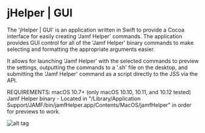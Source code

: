# jHelper | GUI

The 'jHelper | GUI' is an application written in Swift to provide a Cocoa interface for easily creating 'Jamf Helper' commands. The application provides GUI control for all of the 'Jamf Helper' binary commands to make selecting and formatting the appropriate arguments easier. 

It allows for launching 'Jamf Helper' with the selected commands to preview the settings, outputting the commands to a '.sh' file on the desktop, and submitting the 'Jamf Helper' command as a script directly to the JSS via the API.

REQUIREMENTS: 
macOS 10.7+ (only macOS 10.10, 10.11, and 10.12 tested)
Jamf Helper binary - Located in "/Library/Application Support/JAMF/bin/jamfHelper.app/Contents/MacOS/jamfHelper" in order for previews to work.

![alt tag](https://github.com/JAMFSupport/jHelper-GUI/raw/master/screenShot.png)